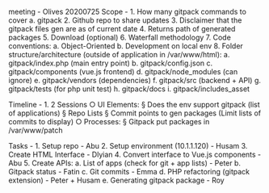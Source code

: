 meeting - Olives 20200725
Scope - 
	1. How many gitpack commands to cover
		a. gitpack 
	2. Github repo to share updates
	3. Disclaimer that the gitpack files gen are as of current date
	4. Returns path of generated packages
	5. Download (optional)
	6. Waterfall methodology
	7. Code conventions:
		a. Object-Oriented
		b. Development on local env
	8. Folder structure/architecture (outside of application in /var/www/html):
		a. gitpack/index.php (main entry point)
		b. gitpack/config.json
		c. gitpack/components (vue.js frontend)
		d. gitpack/node_modules (can ignore)
		e. gitpack/vendors (dependencies)
		f. gitpack/src (backend + API)
		g. gitpack/tests (for php unit test)
		h. gitpack/docs 
		i. gitpack/includes_asset

Timeline - 
	1. 2 Sessions
		○ UI Elements:
			§ Does the env support gitpack (list of applications)
			§ Repo Lists
			§ Commit points to gen packages (Limit lists of commits to display)
		○ Processes:
			§ Gitpack put packages in /var/www/patch

Tasks -
	1. Setup repo - Abu
	2. Setup environment (10.1.1.120) - Husam
	3. Create HTML Interface - Dlyian
	4. Convert interface to Vue.js components - Abu
	5. Create APIs:
		a. List of apps (check for git + app lists) - Peter
		b. Gitpack status - Fatin
		c. Git commits - Emma
		d. PHP refactoring (gitpack extension) - Peter + Husam
		e. Generating gitpack package - Roy